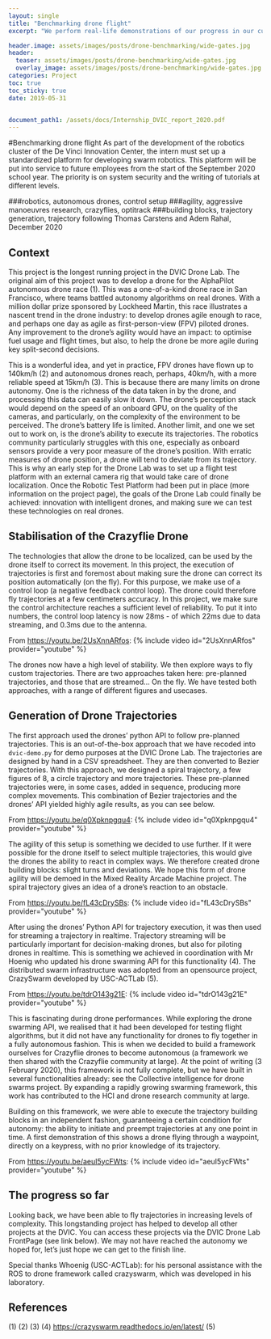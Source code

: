 ```yaml
---
layout: single
title: "Benchmarking drone flight"
excerpt: "We perform real-life demonstrations of our progress in our custom flight arena."

header.image: assets/images/posts/drone-benchmarking/wide-gates.jpg
header:
  teaser: assets/images/posts/drone-benchmarking/wide-gates.jpg
  overlay_image: assets/images/posts/drone-benchmarking/wide-gates.jpg
categories: Project
toc: true
toc_sticky: true
date: 2019-05-31


document_path1: /assets/docs/Internship_DVIC_report_2020.pdf
---
```


#Benchmarking drone flight
As part of the development of the robotics cluster of the De Vinci Innovation Center, the intern must set up a standardized platform for developing swarm robotics. This platform will be put into service to future employees from the start of the September 2020 school year. The priority is on system security and the writing of tutorials at different levels.

###robotics, autonomous drones, control setup
###agility, aggressive manoeuvres research, crazyflies, optitrack
###building blocks, trajectory generation, trajectory following
Thomas Carstens and Adem Rahal, December 2020

## Context
This project is the longest running project in the DVIC Drone Lab. The original aim of this project was to develop a drone for the AlphaPilot autonomous drone race (1). This was a one-of-a-kind drone race in San Francisco, where teams battled autonomy algorithms on real drones. With a million dollar prize sponsored by Lockheed Martin, this race illustrates a nascent trend in the drone industry: to develop drones agile enough to race, and perhaps one day as agile as first-person-view (FPV) piloted drones. Any improvement to the drone’s agility would have an impact: to optimise fuel usage and flight times, but also, to help the drone be more agile during key split-second decisions.

This is a wonderful idea, and yet in practice, FPV drones have flown up to 140km/h (2) and autonomous drones reach, perhaps, 40km/h, with a more reliable speed at 15km/h (3). This is because there are many limits on drone autonomy. One is the richness of the data taken in by the drone, and processing this data can easily slow it down. The drone’s perception stack would depend on the speed of an onboard GPU, on the quality of the cameras, and particularly, on the complexity of the environment to be perceived. The drone’s battery life is limited. Another limit, and one we set out to work on, is the drone’s ability to execute its trajectories. The robotics community particularly struggles with this one, especially as onboard sensors provide a very poor measure of the drone’s position. With erratic measures of drone position, a drone will tend to deviate from its trajectory. This is why an early step for the Drone Lab was to set up a flight test platform with an external camera rig that would take care of drone localization. Once the Robotic Test Platform had been put in place (more information on the project page), the goals of the Drone Lab could finally be achieved: innovation with intelligent drones, and making sure we can test these technologies on real drones.

## Stabilisation of the Crazyflie Drone
The technologies that allow the drone to be localized, can be used by the drone itself to correct its movement. In this project, the execution of trajectories is first and foremost about making sure the drone can correct its position automatically (on the fly). For this purpose, we make use of a control loop (a negative feedback control loop). The drone could therefore fly trajectories at a few centimeters accuracy. In this project, we make sure the control architecture reaches a sufficient level of reliability. To put it into numbers, the control loop latency is now 28ms - of which 22ms due to data streaming, and 0.3ms due to the antenna.

From https://youtu.be/2UsXnnARfos:
{% include video id="2UsXnnARfos" provider="youtube" %}

The drones now have a high level of stability. We then explore ways to fly custom trajectories. There are two approaches taken here: pre-planned trajectories, and those that are streamed… On the fly. We have tested both approaches, with a range of different figures and usecases.

## Generation of Drone Trajectories

The first approach used the drones’ python API to follow pre-planned trajectories. This is an out-of-the-box approach that we have recoded into ```dvic-demo.py``` for demo purposes at the DVIC Drone Lab. The trajectories are designed by hand in a CSV spreadsheet. They are then converted to Bezier trajectories. With this approach, we designed a spiral trajectory, a few figures of 8, a circle trajectory and more trajectories. These pre-planned trajectories were, in some cases, added in sequence, producing more complex movements. This combination of Bezier trajectories and the drones’ API yielded highly agile results, as you can see below.

From https://youtu.be/q0Xpknpgqu4:
{% include video id="q0Xpknpgqu4" provider="youtube" %}

The agility of this setup is something we decided to use further. If it were possible for the drone itself to select multiple trajectories, this would give the drones the ability to react in complex ways. We therefore created drone building blocks: slight turns and deviations. We hope this form of drone agility will be demoed in the Mixed Reality Arcade Machine project. The spiral trajectory gives an idea of a drone’s reaction to an obstacle.

From https://youtu.be/fL43cDrySBs:
{% include video id="fL43cDrySBs" provider="youtube" %}

After using the drones’ Python API for trajectory execution, it was then used for streaming a trajectory in realtime. Trajectory streaming will be particularly important for decision-making drones, but also for piloting drones in realtime. This is something we achieved in coordination with Mr Hoenig who updated his drone swarming API for this functionality (4). The distributed swarm infrastructure was adopted from an opensource project, CrazySwarm developed by USC-ACTLab (5).

From https://youtu.be/tdrO143g21E:
{% include video id="tdrO143g21E" provider="youtube" %}

This is fascinating during drone performances. While exploring the drone swarming API, we realised that it had been developed for testing flight algorithms, but it did not have any functionality for drones to fly together in a fully autonomous fashion. This is when we decided to build a framework ourselves for Crazyflie drones to become autonomous (a framework we then shared with the Crazyflie community at large).
At the point of writing (3 February 2020), this framework is not fully complete, but we have built in several functionalities already: see the Collective intelligence for drone swarms project. By expanding a rapidly growing swarming framework, this work has contributed to the HCI and drone research community at large.

Building on this framework, we were able to execute the trajectory building blocks in an independent fashion, guaranteeing a certain condition for autonomy: the ability to initiate and preempt trajectories at any one point in time. A first demonstration of this shows a drone flying through a waypoint, directly on a keypress, with no prior knowledge of its trajectory.

From https://youtu.be/aeuI5ycFWts:
{% include video id="aeuI5ycFWts" provider="youtube" %}


## The progress so far
Looking back, we have been able to fly trajectories in increasing levels of complexity. This longstanding project has helped to develop all other projects at the DVIC. You can access these projects via the DVIC Drone Lab FrontPage (see link below). We may not have reached the autonomy we hoped for, let’s just hope we can get to the finish line.

Special thanks
Whoenig (USC-ACTLab): for his personal assistance with the ROS to drone framework called crazyswarm, which was developed in his laboratory.


## References
(1)
(2)
(3)
(4) https://crazyswarm.readthedocs.io/en/latest/
(5)
